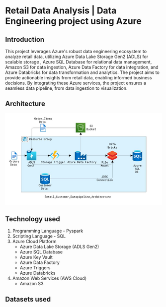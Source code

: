 # Retail Data Analysis | Data Engineering project using Azure
## Introduction
This project leverages Azure's robust data engineering ecosystem to analyze retail data, utilizing Azure Data Lake Storage Gen2 (ADLS) for scalable storage , Azure SQL Database for relational data management, Amazon S3 for data ingestion, Azure Data Factory for data integration, and Azure Databricks for data transformation and analytics. The project aims to provide actionable insights from retail data, enabling informed business decisions. By integrating these Azure services, the project ensures a seamless data pipeline, from data ingestion to visualization.

## Architecture
![Project Architecture](https://github.com/PushpakVootla21/Retail_Data_Engineering_Project/blob/main/Pipeline_Architecture.jpg)

## Technology used
1. Programming Language - Pyspark
2. Scripting Language - SQL
3. Azure Cloud Platform
   - Azure Data Lake Storage (ADLS Gen2)
   - Azure SQL Database
   - Azure Key Vault
   - Azure Data Factory
   - Azure Triggers
   - Azure Databricks
4. Amazon Web Services (AWS Cloud)
   - Amazon S3

## Datasets used

